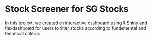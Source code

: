 # Stock Screener for SG Stocks 

In this project, we created an interactive dashboard using R Shiny and flexdashboard for users to filter stocks according to fundemental and technical criteria. 
